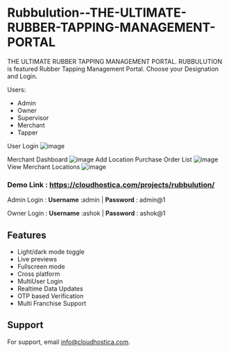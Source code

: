 # Rubbulution--THE-ULTIMATE-RUBBER-TAPPING-MANAGEMENT-PORTAL
THE ULTIMATE RUBBER TAPPING MANAGEMENT PORTAL. RUBBULUTION is featured Rubber Tapping Management Portal. Choose your Designation and Login.

Users: 
- Admin
- Owner
- Supervisor
- Merchant
- Tapper

User Login
![image](https://user-images.githubusercontent.com/11161087/181923446-a0870f18-6cb7-438d-a578-7e264f559bd6.png)

Merchant Dashboard
![image](https://user-images.githubusercontent.com/11161087/181908935-eb185995-606d-4a52-b0ce-f33ef3962dcb.png)
Add Location
Purchase Order List
![image](https://user-images.githubusercontent.com/11161087/181908987-4f8941db-b308-4413-9c75-34bae7f5334b.png)
View Merchant Locations
![image](https://user-images.githubusercontent.com/11161087/181924508-a810fe2c-4879-4320-8397-f578b74dfe96.png)


### Demo Link :  https://cloudhostica.com/projects/rubbulution/

Admin Login : **Username** :admin  |  **Password** : admin@1

Owner Login : **Username** :ashok  |  **Password** : ashok@1

## Features

- Light/dark mode toggle
- Live previews
- Fullscreen mode
- Cross platform
- MultiUser Login
- Realtime Data Updates
- OTP based Verification
- Multi Franchise Support

## Support

For support, email info@cloudhostica.com.
